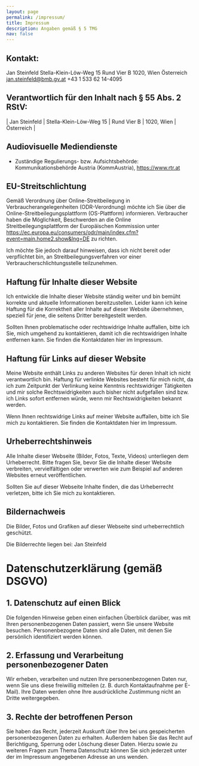 ```yaml
---
layout: page
permalink: /impressum/
title: Impressum
description: Angaben gemäß § 5 TMG
nav: false
---
```


## Kontakt:
Jan Steinfeld
Stella-Klein-Löw-Weg 15
Rund Vier B
1020, Wien
Österreich
jan.steinfeld@bmb.gv.at
+43 1 533 62 14-4095

## Verantwortlich für den Inhalt nach § 55 Abs. 2 RStV:
| Jan Steinfeld | Stella-Klein-Löw-Weg 15 | Rund Vier B | 1020, Wien | Österreich |


## Audiovisuelle Mediendienste
- Zuständige Regulierungs- bzw. Aufsichtsbehörde: Kommunikationsbehörde Austria (KommAustria), https://www.rtr.at

## EU-Streitschlichtung
Gemäß Verordnung über Online-Streitbeilegung in Verbraucherangelegenheiten (ODR-Verordnung) möchte ich Sie über die Online-Streitbeilegungsplattform (OS-Plattform) informieren.
Verbraucher haben die Möglichkeit, Beschwerden an die Online Streitbeilegungsplattform der Europäischen Kommission unter https://ec.europa.eu/consumers/odr/main/index.cfm?event=main.home2.show&lng=DE zu richten. 

Ich möchte Sie jedoch darauf hinweisen, dass ich nicht bereit oder verpflichtet bin, an Streitbeilegungsverfahren vor einer Verbraucherschlichtungsstelle teilzunehmen.

## Haftung für Inhalte dieser Website

Ich entwickle die Inhalte dieser Website ständig weiter und bin bemüht korrekte und aktuelle Informationen bereitzustellen. Leider kann ich keine Haftung für die Korrektheit aller Inhalte auf dieser Website übernehmen, speziell für jene, die seitens Dritter bereitgestellt werden.

Sollten Ihnen problematische oder rechtswidrige Inhalte auffallen, bitte ich Sie, mich umgehend zu kontaktieren, damit ich die rechtswidrigen Inhalte entfernen kann. Sie finden die Kontaktdaten hier im Impressum.

## Haftung für Links auf dieser Website

Meine Website enthält Links zu anderen Websites für deren Inhalt ich nicht verantwortlich bin. Haftung für verlinkte Websites besteht für mich nicht, da ich zum Zeitpunkt der Verlinkung keine Kenntnis rechtswidriger Tätigkeiten und mir solche Rechtswidrigkeiten auch bisher nicht aufgefallen sind bzw. ich Links sofort entfernen würde, wenn mir Rechtswidrigkeiten bekannt werden.

Wenn Ihnen rechtswidrige Links auf meiner Website auffallen, bitte ich Sie mich zu kontaktieren. Sie finden die Kontaktdaten hier im Impressum.

## Urheberrechtshinweis

Alle Inhalte dieser Webseite (Bilder, Fotos, Texte, Videos) unterliegen dem Urheberrecht. Bitte fragen Sie, bevor Sie die Inhalte dieser Website verbreiten, vervielfältigen oder verwerten wie zum Beispiel auf anderen Websites erneut veröffentlichen.

Sollten Sie auf dieser Webseite Inhalte finden, die das Urheberrecht verletzen, bitte ich Sie mich zu kontaktieren.

## Bildernachweis

Die Bilder, Fotos und Grafiken auf dieser Webseite sind urheberrechtlich geschützt.

Die Bilderrechte liegen bei:
Jan Steinfeld

# Datenschutzerklärung (gemäß DSGVO)

## 1. Datenschutz auf einen Blick

Die folgenden Hinweise geben einen einfachen Überblick darüber, was mit Ihren personenbezogenen Daten passiert, wenn Sie unsere Website besuchen. Personenbezogene Daten sind alle Daten, mit denen Sie persönlich identifiziert werden können.

## 2. Erfassung und Verarbeitung personenbezogener Daten

Wir erheben, verarbeiten und nutzen Ihre personenbezogenen Daten nur, wenn Sie uns diese freiwillig mitteilen (z. B. durch Kontaktaufnahme per E-Mail). Ihre Daten werden ohne Ihre ausdrückliche Zustimmung nicht an Dritte weitergegeben.

## 3. Rechte der betroffenen Person

Sie haben das Recht, jederzeit Auskunft über Ihre bei uns gespeicherten personenbezogenen Daten zu erhalten. Außerdem haben Sie das Recht auf Berichtigung, Sperrung oder Löschung dieser Daten. Hierzu sowie zu weiteren Fragen zum Thema Datenschutz können Sie sich jederzeit unter der im Impressum angegebenen Adresse an uns wenden.


